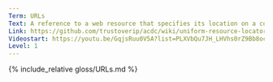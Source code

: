 ```yaml
---
Term: URLs
Text: A reference to a web resource that specifies its location on a computer network and a mechanism for retrieving it
Link: https://github.com/trustoverip/acdc/wiki/uniform-resource-locator-(URL)
Videostart: https://youtu.be/GqjsRuu0V5A?list=PLXVbQu7JH_LHVhs0rZ9Bb8ocyKlPljkaG&t=33m00s
Level: 1
---
```


{% include_relative gloss/URLs.md %}
